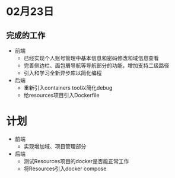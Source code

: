 # 02月23日

## 完成的工作

- 前端
  - 已经实现个人账号管理中基本信息和密码修改和域信息查看
  - 完善侧边栏、面包屑导航等导航部分的功能，增加支持二级路径
  - 引入和学习全新异步库以简化编程
- 后端
  - 重新引入containers tool以简化debug
  - 给resources项目引入Dockerfile
  

# 计划

- 前端
  - 实现增加域、项目管理部分
- 后端
  - 测试Resources项目的docker是否能正常工作
  - 将Resources引入docker compose
  
